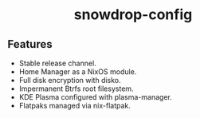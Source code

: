 <h1 align="center">snowdrop-config</h1>

## Features

- Stable release channel.
- Home Manager as a NixOS module.
- Full disk encryption with disko.
- Impermanent Btrfs root filesystem.
- KDE Plasma configured with plasma-manager.
- Flatpaks managed via nix-flatpak.
